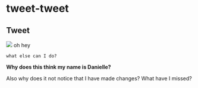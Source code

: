 # tweet-tweet
## **Tweet**
![](https://i.pinimg.com/originals/14/0f/4d/140f4d0d666825c288971b1fd7f3aa9d.jpg)
oh hey

```what else can I do?```

**Why does this think my name is Danielle?**

Also why does it not notice that I have made changes? What have I missed?
